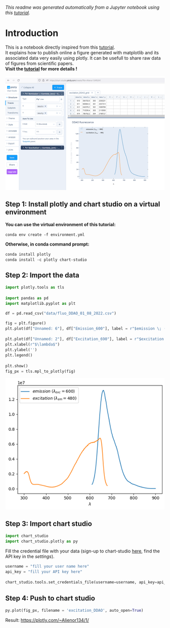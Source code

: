 *This readme was generated automatically from a Jupyter notebook using this [tutorial](https://andrewpwheeler.com/2021/09/06/using-jupyter-notebooks-to-make-nice-readmes-for-github/).*

# Introduction

This is a notebook directly inspired from this [tutorial](https://towardsdatascience.com/how-to-create-a-plotly-visualization-and-embed-it-on-websites-517c1a78568b).  
It explains how to publish online a figure generated with matplotlib and its associated data very easily using plotly. It can be usefull to share raw data of figures from scientific papers.   
**Visit the [tutorial](https://towardsdatascience.com/how-to-create-a-plotly-visualization-and-embed-it-on-websites-517c1a78568b) for more details !**

![png](plt_to_plotly_files/example.png)


## Step 1: Install plotly and chart studio on a virtual environment


**You can use the virtual environment of this tutorial:**  

``` conda env create -f environment.yml ```

**Otherwise, in conda command prompt:**

```conda install plotly ```  
```conda install -c plotly chart-studio```


## Step 2: Import the data


```python
import plotly.tools as tls

import pandas as pd
import matplotlib.pyplot as plt

```


```python
df = pd.read_csv("data/fluo_DDAO_01_08_2022.csv")
```



```python
fig = plt.figure()
plt.plot(df["Unnamed: 6"], df["Emission_600"], label = r"$emission \; (\lambda_{exc} = 600)$")

plt.plot(df["Unnamed: 2"], df["Excitation_690"], label = r"$excitation \; (\lambda_{em} = 480)$")
plt.xlabel(r"$\lambda$")
plt.ylabel('')
plt.legend()

plt.show()
fig_px = tls.mpl_to_plotly(fig)
```


    
![png](plt_to_plotly_files/plt_to_plotly_7_0.png)
    

## Step 3: Import chart studio


```python
import chart_studio
import chart_studio.plotly as py
```

Fill the credential file with your data (sign-up to chart-studio [here](https://chart-studio.plotly.com/feed/#/), find the API key in the *settings*).


```python
username = "fill your user name here"
api_key = "fill your API key here"

chart_studio.tools.set_credentials_file(username=username, api_key=api_key)
```

## Step 4: Push to chart studio


```python
py.plot(fig_px, filename = 'excitation_DDAO', auto_open=True)
```

Result: https://plotly.com/~Alienor134/1/




